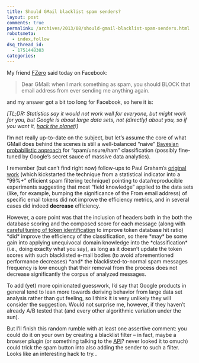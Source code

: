 ```yaml
---
title: Should GMail blacklist spam senders?
layout: post
comments: true
permalink: /archives/2013/08/should-gmail-blacklist-spam-senders.html
robotsmeta:
  - index,follow
dsq_thread_id:
  - 1751448303
categories:
---
```

My friend [FZero][1] said today on Facebook:

> Dear GMail: when I mark something as spam, you should BLOCK that email address from ever sending me anything again.

and my answer got a bit too long for Facebook, so here it is:

*[TL;DR: Statistics say it would not work well for everyone, but might work for you, but Google is about large data sets, not (directly) about you, so if you want it, [hack the planet][2]!]*

I&#8217;m not really up-to-date on the subject, but let&#8217;s assume the core of what GMail does behind the scenes is still a well-balanced &#8220;naive&#8221; [Bayesian probabilistic approach][3] for &#8220;spam/unsure/ham&#8221; classification (possibly fine-tuned by Google&#8217;s secret sauce of massive data analytics).

I remember (but can&#8217;t find right now) follow-ups to Paul Graham&#8217;s [original work][4] (which kickstarted the technique from a statistical indicator into a &#8220;99%+&#8221; efficient spam filtering technique) pointing to data/reproducible experiments suggesting that most &#8220;field knowledge&#8221; applied to the data sets (like, for example, bumping the significance of the From email address) of specific email tokens did not improve the efficiency metrics, and in several cases did indeed **decrease** efficiency.

However, a core point was that the inclusion of headers both in the both the database scoring and the composed score for each message (along with [careful tuning of token identification][5] to improve token database hit ratio) \*did\* improve the efficiency of the classification, so there \*may\* be some gain into applying unequivocal domain knowledge into the \*classification\* (i.e., doing exaclty what you say), as long as it doesn&#8217;t update the token scores with such blacklisted e-mail bodies (to avoid aforementioned performance decreases) \*and\* the blacklisted-to-normal spam messages frequency is low enough that their removal from the process does not decrease significantly the corpus of analyzed messages.

To add (yet) more opinionated guesswork, I&#8217;d say that Google products in general tend to lean more towards deriving behavior from large data set analysis rather than gut feeling, so I think it is very unlikely they will consider the suggestion. Would not surprise me, however, if they haven&#8217;t already A/B tested that (and every other algorithmic variation under the sun).

But I&#8217;ll finish this random rumble with at least one assertive comment: you could do it on your own by creating a blacklist filter &#8211; in fact, maybe a browser plugin (or something talking to the [API][6]? never looked it to omuch) could trick the spam button into also adding the sender to such a filter. Looks like an interesting hack to try&#8230;

 [1]: http://fzero.ca/
 [2]: http://www.youtube.com/watch?v=drJWxMLrpE0
 [3]: http://en.wikipedia.org/wiki/Bayesian_spam_filtering
 [4]: http://www.paulgraham.com/spam.html
 [5]: http://www.paulgraham.com/better.html
 [6]: https://developers.google.com/gmail/